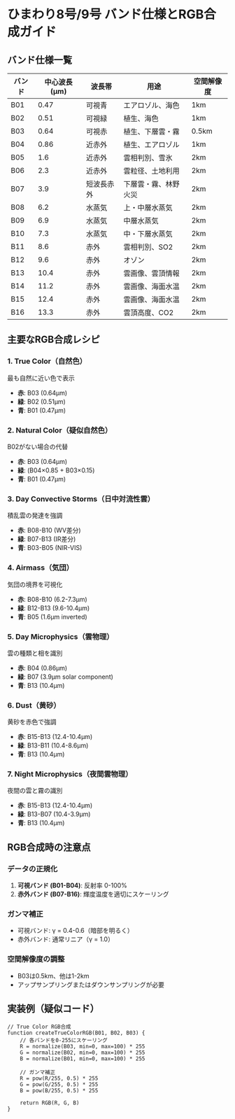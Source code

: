 # ひまわり8号/9号 バンド仕様とRGB合成ガイド

## バンド仕様一覧

| バンド | 中心波長 (μm) | 波長帯 | 用途 | 空間解像度 |
|--------|--------------|--------|------|-----------|
| B01 | 0.47 | 可視青 | エアロゾル、海色 | 1km |
| B02 | 0.51 | 可視緑 | 植生、海色 | 1km |
| B03 | 0.64 | 可視赤 | 植生、下層雲・霧 | 0.5km |
| B04 | 0.86 | 近赤外 | 植生、エアロゾル | 1km |
| B05 | 1.6 | 近赤外 | 雲相判別、雪氷 | 2km |
| B06 | 2.3 | 近赤外 | 雲粒径、土地利用 | 2km |
| B07 | 3.9 | 短波長赤外 | 下層雲・霧、林野火災 | 2km |
| B08 | 6.2 | 水蒸気 | 上・中層水蒸気 | 2km |
| B09 | 6.9 | 水蒸気 | 中層水蒸気 | 2km |
| B10 | 7.3 | 水蒸気 | 中・下層水蒸気 | 2km |
| B11 | 8.6 | 赤外 | 雲相判別、SO2 | 2km |
| B12 | 9.6 | 赤外 | オゾン | 2km |
| B13 | 10.4 | 赤外 | 雲画像、雲頂情報 | 2km |
| B14 | 11.2 | 赤外 | 雲画像、海面水温 | 2km |
| B15 | 12.4 | 赤外 | 雲画像、海面水温 | 2km |
| B16 | 13.3 | 赤外 | 雲頂高度、CO2 | 2km |

## 主要なRGB合成レシピ

### 1. True Color（自然色）
最も自然に近い色で表示
- **赤**: B03 (0.64μm)
- **緑**: B02 (0.51μm)  
- **青**: B01 (0.47μm)

### 2. Natural Color（疑似自然色）
B02がない場合の代替
- **赤**: B03 (0.64μm)
- **緑**: (B04×0.85 + B03×0.15)
- **青**: B01 (0.47μm)

### 3. Day Convective Storms（日中対流性雲）
積乱雲の発達を強調
- **赤**: B08-B10 (WV差分)
- **緑**: B07-B13 (IR差分)
- **青**: B03-B05 (NIR-VIS)

### 4. Airmass（気団）
気団の境界を可視化
- **赤**: B08-B10 (6.2-7.3μm)
- **緑**: B12-B13 (9.6-10.4μm)
- **青**: B05 (1.6μm inverted)

### 5. Day Microphysics（雲物理）
雲の種類と相を識別
- **赤**: B04 (0.86μm)
- **緑**: B07 (3.9μm solar component)
- **青**: B13 (10.4μm)

### 6. Dust（黄砂）
黄砂を赤色で強調
- **赤**: B15-B13 (12.4-10.4μm)
- **緑**: B13-B11 (10.4-8.6μm)
- **青**: B13 (10.4μm)

### 7. Night Microphysics（夜間雲物理）
夜間の雲と霧の識別
- **赤**: B15-B13 (12.4-10.4μm)
- **緑**: B13-B07 (10.4-3.9μm)
- **青**: B13 (10.4μm)

## RGB合成時の注意点

### データの正規化
1. **可視バンド (B01-B04)**: 反射率 0-100%
2. **赤外バンド (B07-B16)**: 輝度温度を適切にスケーリング

### ガンマ補正
- 可視バンド: γ = 0.4-0.6（暗部を明るく）
- 赤外バンド: 通常リニア（γ = 1.0）

### 空間解像度の調整
- B03は0.5km、他は1-2km
- アップサンプリングまたはダウンサンプリングが必要

## 実装例（疑似コード）

```
// True Color RGB合成
function createTrueColorRGB(B01, B02, B03) {
    // 各バンドを0-255にスケーリング
    R = normalize(B03, min=0, max=100) * 255
    G = normalize(B02, min=0, max=100) * 255  
    B = normalize(B01, min=0, max=100) * 255
    
    // ガンマ補正
    R = pow(R/255, 0.5) * 255
    G = pow(G/255, 0.5) * 255
    B = pow(B/255, 0.5) * 255
    
    return RGB(R, G, B)
}
```